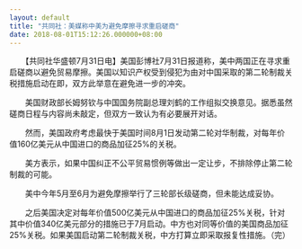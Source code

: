 ```yaml
---
layout: default
title: "共同社：美媒称中美为避免摩擦寻求重启磋商"
date: 2018-08-01T15:12:26.000000+08:00
---
```


　　【共同社华盛顿7月31日电】美国彭博社7月31日报道称，美中两国正在寻求重启磋商以避免贸易摩擦。美国以知识产权受到侵犯为由对中国采取的第二轮制裁关税措施启动在即，双方此举意在避免进一步的冲突。

　　美国财政部长姆努钦与中国国务院副总理刘鹤的工作组拟交换意见。据悉虽然磋商日程与内容尚未敲定，但双方一致认为有必要展开对话。

　　然而，美国政府考虑最快于美国时间8月1日发动第二轮对华制裁，对每年价值160亿美元从中国进口的商品加征25%的关税。

　　美方表示，如果中国纠正不公平贸易惯例等做出一定让步，不排除停止第二轮制裁的可能。

　　美中今年5月至6月为避免摩擦举行了三轮部长级磋商，但未能达成妥协。

　　之后美国决定对每年价值500亿美元从中国进口的商品加征25%关税，针对其中价值340亿美元部分的措施已于7月启动。中方也对同等价值的美国商品加征25%关税。如果美国启动第二轮制裁关税，中方打算立即采取报复性措施。（完）

